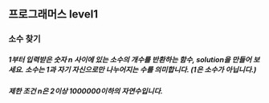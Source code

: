 ## 프로그래머스 level1
### 소수 찾기
##### 1부터 입력받은 숫자 n 사이에 있는 소수의 개수를 반환하는 함수, solution을 만들어 보세요. 소수는 1과 자기 자신으로만 나누어지는 수를 의미합니다. (1은 소수가 아닙니다.)

##### 제한 조건 n은 2이상 1000000이하의 자연수입니다.
